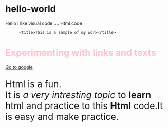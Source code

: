 # hello-world

Hello
I like visual code ....
Html code

<html>
<head>

          <title>This is a sample of my work</title>
		  
		  
<body>

<H1 style="color:pink;">Experimenting with links and texts </H1>

<a href= "http://www.google.com">Go to google</a>

<p style="font-size:200%" >Html is a fun. <br>It is<em> a very intresting topic</em> to <strong>learn</strong> html and practice to this <b>Html</b> code.It is easy and make practice.</p> 

</body>
</head>
</html>
